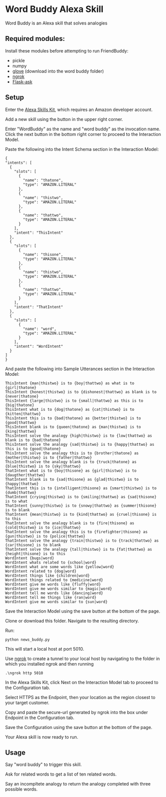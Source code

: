 # Word Buddy Alexa Skill

Word Buddy is an Alexa skill that solves analogies 

## Required modules:

Install these modules before attempting to run FriendBuddy:

 * pickle
 * numpy
 * [glove](https://www.dropbox.com/s/c6m006wzrzb2p6t/glove.6B.50d.txt.w2v.zip?dl=0) (download into the word buddy folder)
 * [ngrok](https://ngrok.com/ "ngrok information and download page")
 * [Flask-ask](https://flask-ask.readthedocs.io/en/latest/ "Flask-ask information and download page")

## Setup

Enter the [Alexa Skills Kit](https://developer.amazon.com/edw/home.html#/skills "Amazon's Alexa Skills Kit"), which requires an Amazon developer account.

Add a new skill using the button in the upper right corner.

Enter "WordBuddy" as the name and "word buddy" as the invocation name. Click the next button in the bottom right corner to proceed to the Interaction Model.

Paste the following into the Intent Schema section in the Interaction Model:
    
  ```
 {
  "intents": [
    {
      "slots": [
        {
          "name": "thatone",
          "type": "AMAZON.LITERAL"
        },
        {
          "name": "thistwo",
          "type": "AMAZON.LITERAL"
        },
        {
          "name": "thattwo",
          "type": "AMAZON.LITERAL"
        }
      ],
      "intent": "ThisIntent"
    },
    {
      "slots": [
        {
          "name": "thisone",
          "type": "AMAZON.LITERAL"
        },
        {
          "name": "thistwo",
          "type": "AMAZON.LITERAL"
        },
        {
          "name": "thattwo",
          "type": "AMAZON.LITERAL"
        }
      ],
      "intent": "ThatIntent"
    },
    {
      "slots": [
        {
          "name": "word",
          "type": "AMAZON.LITERAL"
        }
      ],
      "intent": "WordIntent"
    }
  ]
}
  ```
  
  And paste the following into Sample Utterances section in the Interaction Model:
  ```
ThisIntent {man|thistwo} is to {boy|thattwo} as what is to {girl|thatone}
ThisIntent {honest|thistwo} is to {dishonest|thattwo} as blank is to {never|thatone}
ThisIntent {large|thistwo} is to {small|thattwo} as this is to {big|thatone}
ThisIntent what is to {dog|thatone} as {cat|thistwo} is to {kitten|thattwo}
ThisIntent this is to {bad|thatone} as {better|thistwo} is to {good|thattwo}
ThisIntent blank is to {queen|thatone} as {man|thistwo} is to {king|thattwo}
ThisIntent solve the analogy {high|thistwo} is to {low|thattwo} as blank is to {bad|thatone}
ThisIntent solve the analogy {sad|thistwo} is to {happy|thattwo} as this is to {good|thatone}
ThisIntent solve the analogy this is to {brother|thatone} as {mother|thistwo} is to {father|thattwo}
ThisIntent solve the analogy blank is to {truck|thatone} as {blue|thistwo} is to {sky|thattwo}
ThatIntent what is to {boy|thisone} as {girl|thistwo} is to {daugther|thattwo}
ThatIntent blank is to {sad|thisone} as {glad|thistwo} is to {happy|thattwo}
ThatIntent this is to {intelligent|thisone} as {smart|thistwo} is to {dumb|thattwo}
ThatIntent {crying|thistwo} is to {smiling|thattwo} as {sad|thisone} is to what
ThatIntent {sunny|thistwo} is to {snowy|thattwo} as {summer|thisone} is to blank
ThatIntent {mean|thistwo} is to {kind|thattwo} as {cruel|thisone} is to this
ThatIntent solve the analogy blank is to {fire|thisone} as {cold|thistwo} is to {ice|thattwo}
ThatIntent solve the analogy this is to {firefighter|thisone} as {gun|thistwo} is to {police|thattwo}
ThatIntent solve the analogy {train|thistwo} is to {track|thattwo} as {car|thisone} is to blank
ThatIntent solve the analogy {tall|thistwo} is to {fat|thattwo} as {height|thisone} is to this
WordIntent {bugs|word}
WordIntent whats related to {school|word}
WordIntent what are some words like {yellow|word}
WordIntent related to {dog|word}
WordIntent things like {children|word}
WordIntent things related to {medicine|word}
WordIntent give me words like {fluffy|word}
WordIntent give me words similar to {magic|word}
WordIntent tell me words like {dancing|word}
WordIntent tell me things like {ran|word}
WordIntent give me words similar to {sun|word}
  ```
  
  Save the Interaction Model using the save button at the bottom of the page.
  
  Clone or download this folder. Navigate to the resulting directory.
  
  Run:
  ```
  python news_buddy.py
  ```
  
  This will start a local host at port 5010.
  
  Use [ngrok](https://ngrok.com/ "ngrok information and download page") to create a tunnel to your local host by navigating to the folder in which you installed ngrok and then running
  
  ```
  .\ngrok http 5010
  ```
  
  In the Alexa Skills Kit, click Next on the Interaction Model tab to proceed to the Configuration tab.
  
  Select HTTPS as the Endpoint, then your location as the region closest to your target customer.
  
  Copy and paste the secure-url generated by ngrok into the box under Endpoint in the Configuration tab.
  
  Save the Configuration using the save button at the bottom of the page.
  
  Your Alexa skill is now ready to run.

  
## Usage

Say "word buddy" to trigger this skill.

Ask for related words to get a list of ten related words.

Say an incompltete analogy to return the analogy completed with three possible words.
